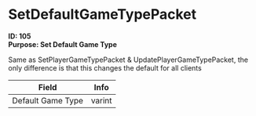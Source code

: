 # SetDefaultGameTypePacket

**ID: 105**  
**Purpose: Set Default Game Type**  

Same as SetPlayerGameTypePacket & UpdatePlayerGameTypePacket, the only difference is that this changes the default for all clients

<table><thead><tr><th>Field</th><th>Info</th></tr></thead><tbody>
<tr><td>Default Game Type</td><td>varint</td></tr>
</tbody></table>